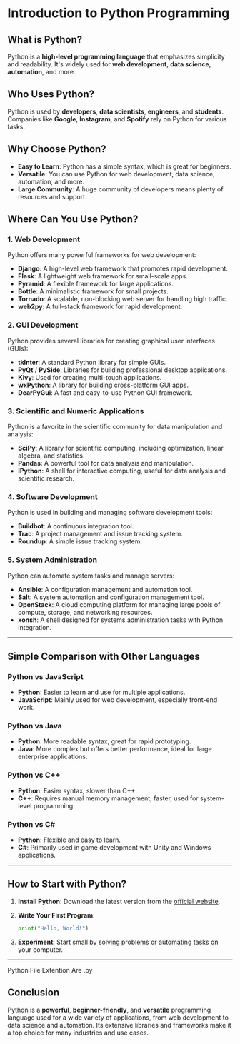 # Introduction to Python Programming

## What is Python?
Python is a **high-level programming language** that emphasizes simplicity and readability. It's widely used for **web development**, **data science**, **automation**, and more.

## Who Uses Python?
Python is used by **developers**, **data scientists**, **engineers**, and **students**. Companies like **Google**, **Instagram**, and **Spotify** rely on Python for various tasks.

## Why Choose Python?

- **Easy to Learn**: Python has a simple syntax, which is great for beginners.
- **Versatile**: You can use Python for web development, data science, automation, and more.
- **Large Community**: A huge community of developers means plenty of resources and support.

## Where Can You Use Python?

### 1. **Web Development**  
Python offers many powerful frameworks for web development:
- **Django**: A high-level web framework that promotes rapid development.
- **Flask**: A lightweight web framework for small-scale apps.
- **Pyramid**: A flexible framework for large applications.
- **Bottle**: A minimalistic framework for small projects.
- **Tornado**: A scalable, non-blocking web server for handling high traffic.
- **web2py**: A full-stack framework for rapid development.

### 2. **GUI Development**  
Python provides several libraries for creating graphical user interfaces (GUIs):
- **tkInter**: A standard Python library for simple GUIs.
- **PyQt** / **PySide**: Libraries for building professional desktop applications.
- **Kivy**: Used for creating multi-touch applications.
- **wxPython**: A library for building cross-platform GUI apps.
- **DearPyGui**: A fast and easy-to-use Python GUI framework.

### 3. **Scientific and Numeric Applications**  
Python is a favorite in the scientific community for data manipulation and analysis:
- **SciPy**: A library for scientific computing, including optimization, linear algebra, and statistics.
- **Pandas**: A powerful tool for data analysis and manipulation.
- **IPython**: A shell for interactive computing, useful for data analysis and scientific research.

### 4. **Software Development**  
Python is used in building and managing software development tools:
- **Buildbot**: A continuous integration tool.
- **Trac**: A project management and issue tracking system.
- **Roundup**: A simple issue tracking system.

### 5. **System Administration**  
Python can automate system tasks and manage servers:
- **Ansible**: A configuration management and automation tool.
- **Salt**: A system automation and configuration management tool.
- **OpenStack**: A cloud computing platform for managing large pools of compute, storage, and networking resources.
- **xonsh**: A shell designed for systems administration tasks with Python integration.

---

## Simple Comparison with Other Languages

### Python vs JavaScript
- **Python**: Easier to learn and use for multiple applications.
- **JavaScript**: Mainly used for web development, especially front-end work.

### Python vs Java
- **Python**: More readable syntax, great for rapid prototyping.
- **Java**: More complex but offers better performance, ideal for large enterprise applications.

### Python vs C++
- **Python**: Easier syntax, slower than C++.
- **C++**: Requires manual memory management, faster, used for system-level programming.

### Python vs C#
- **Python**: Flexible and easy to learn.
- **C#**: Primarily used in game development with Unity and Windows applications.

---

## How to Start with Python?

1. **Install Python**: Download the latest version from the [official website](https://www.python.org/downloads/).
2. **Write Your First Program**:

    ```python
    print("Hello, World!")
    ```

3. **Experiment**: Start small by solving problems or automating tasks on your computer.

---

Python File Extention Are .py

## Conclusion
Python is a **powerful**, **beginner-friendly**, and **versatile** programming language used for a wide variety of applications, from web development to data science and automation. Its extensive libraries and frameworks make it a top choice for many industries and use cases.